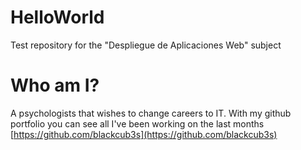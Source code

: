 # HelloWorld
Test repository for the "Despliegue de Aplicaciones Web" subject

# Who am I?

A psychologists that wishes to change careers to IT. With my github portfolio you can see all I've been working on the last months [https://github.com/blackcub3s](https://github.com/blackcub3s)
